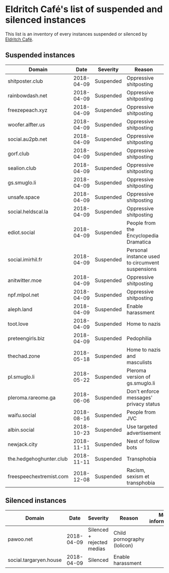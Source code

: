 # Eldritch Café's list of suspended and silenced instances
This list is an inventory of every instances suspended or silenced by [Eldritch Café](https://eldritch.cafe/).

## Suspended instances

| Domain                  | Date       | Severity  | Reason                                           | More informations                                  |
| ----------------------- | ---------- | --------- | ------------------------------------------------ | -------------------------------------------------- |
| shitposter.club         | 2018-04-09 | Suspended | Oppressive shitposting                           | https://github.com/nolanlawson/blocked-on-mastodon |
| rainbowdash.net         | 2018-04-09 | Suspended | Oppressive shitposting                           | https://github.com/nolanlawson/blocked-on-mastodon |
| freezepeach.xyz         | 2018-04-09 | Suspended | Oppressive shitposting                           | https://github.com/nolanlawson/blocked-on-mastodon |
| woofer.alfter.us        | 2018-04-09 | Suspended | Oppressive shitposting                           | https://github.com/nolanlawson/blocked-on-mastodon |
| social.au2pb.net        | 2018-04-09 | Suspended | Oppressive shitposting                           | https://github.com/nolanlawson/blocked-on-mastodon |
| gorf.club               | 2018-04-09 | Suspended | Oppressive shitposting                           | https://github.com/nolanlawson/blocked-on-mastodon |
| sealion.club            | 2018-04-09 | Suspended | Oppressive shitposting                           | https://github.com/nolanlawson/blocked-on-mastodon |
| gs.smuglo.li            | 2018-04-09 | Suspended | Oppressive shitposting                           | https://github.com/nolanlawson/blocked-on-mastodon |
| unsafe.space            | 2018-04-09 | Suspended | Oppressive shitposting                           | https://github.com/nolanlawson/blocked-on-mastodon |
| social.heldscal.la      | 2018-04-09 | Suspended | Oppressive shitposting                           | https://github.com/nolanlawson/blocked-on-mastodon |
| ediot.social            | 2018-04-09 | Suspended | People from the Encyclopedia Dramatica           |                                                    |
| social.imirhil.fr       | 2018-04-09 | Suspended | Personal instance used to circumvent suspensions |                                                    |
| anitwitter.moe          | 2018-04-09 | Suspended | Oppressive shitposting                           | https://anitwitter.moe/about/more                  |
| npf.mlpol.net           | 2018-04-09 | Suspended | Oppressive shitposting                           |                                                    |
| aleph.land              | 2018-04-09 | Suspended | Enable harassment                                |                                                    |
| toot.love               | 2018-04-09 | Suspended | Home to nazis                                    | https://ltch.fr/@Alda/98997706007765153            |
| preteengirls.biz        | 2018-04-09 | Suspended | Pedophilia                                       |                                                    |
| thechad.zone            | 2018-05-18 | Suspended | Home to nazis and masculists                     | https://eldritch.cafe/@Barmaid/100049722033511321  |
| pl.smuglo.li            | 2018-05-22 | Suspended | Pleroma version of gs.smuglo.li                  | https://eldritch.cafe/@Barmaid/100074692144857409  |
| pleroma.rareome.ga      | 2018-06-06 | Suspended | Don't enforce messages' privacy status           | https://eldritch.cafe/@Barmaid/100160340726780637  |
| waifu.social            | 2018-08-16 | Suspended | People from JVC                                  | https://eldritch.cafe/@Barmaid/100561860716459031  |
| albin.social            | 2018-10-23 | Suspended | Use targeted advertisement                       | https://eldritch.cafe/@Barmaid/100946850501504142  |
| newjack.city            | 2018-11-11 | Suspended | Nest of follow bots                              | https://eldritch.cafe/@Barmaid/101054370921837295  |
| the.hedgehoghunter.club | 2018-11-11 | Suspended | Transphobia                                      | https://eldritch.cafe/@Barmaid/101054513661104346  |
| freespeechextremist.com | 2018-12-08 | Suspended | Racism, sexism et transphobia                    | https://eldritch.cafe/@Barmaid/101205707262885691  |

## Silenced instances

| Domain                 | Date       | Severity                   | Reason                      | More informations   |
| ---------------------- | ---------- | -------------------------- | --------------------------- | ------------------- |
| pawoo.net              | 2018-04-09 | Silenced + rejected medias | Child pornography (lolicon) |                     |
| social.targaryen.house | 2018-04-09 | Silenced                   | Enable harassment           |                     |
